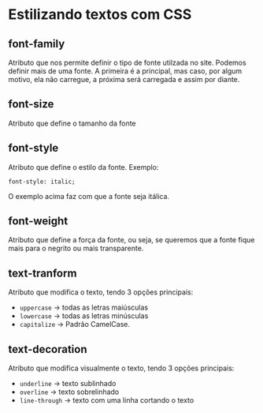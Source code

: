 # Estilizando textos com CSS

## font-family

Atributo que nos permite definir o tipo de fonte utilzada no site. Podemos definir mais de uma fonte. A primeira é a principal, mas caso, por algum motivo, ela não carregue, a próxima será carregada e assim por diante.

## font-size

Atributo que define o tamanho da fonte

## font-style

Atributo que define o estilo da fonte. Exemplo:

`font-style: italic;` 

O exemplo acima faz com que a fonte seja itálica.

## font-weight

Atributo que define a força da fonte, ou seja, se queremos que a fonte fique mais para o negrito ou mais transparente.

## text-tranform

Atributo que modifica o texto, tendo 3 opções principais:

* `uppercase` -> todas as letras maiúsculas
* `lowercase` -> todas as letras minúsculas
* `capitalize` -> Padrão CamelCase.

## text-decoration

Atributo que modifica visualmente o texto, tendo 3 opções principais:

* `underline` -> texto sublinhado
* `overline` -> texto sobrelinhado
* `line-through` -> texto com uma linha cortando o texto